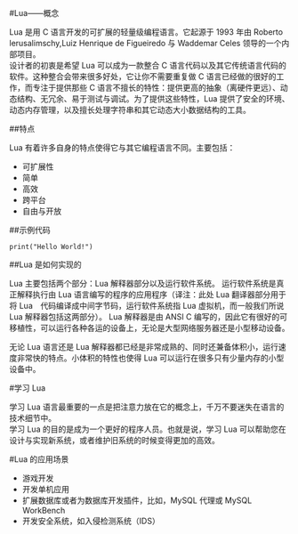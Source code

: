 #Lua——概念  

Lua 是用 C 语言开发的可扩展的轻量级编程语言。它起源于 1993 年由 Roberto lerusalimschy,Luiz Henrique de Figueiredo 与 Waddemar Celes 领导的一个内部项目。  
设计者的初衷是希望 Lua 可以成为一款整合 C 语言代码以及其它传统语言代码的软件。这种整合会带来很多好处，它让你不需要重复做 C 语言已经做的很好的工作，而专注于提供那些 C 语言不擅长的特性：提供更高的抽象（离硬件更远）、动态结构、无冗余、易于测试与调试。为了提供这些特性，Lua 提供了安全的环境、动态内存管理，以及擅长处理字符串和其它动态大小数据结构的工具。  

##特点  

Lua 有着许多自身的特点使得它与其它编程语言不同。主要包括：  
<ul>
<li>可扩展性</li>  
<li>简单</li>  
<li>高效</li>  
<li>跨平台</li>  
<li>自由与开放</li>  
</ul>  

##示例代码  

```
print("Hello World!")
```  

##Lua 是如何实现的  

Lua 主要包括两个部分：Lua 解释器部分以及运行软件系统。  运行软件系统是真正解释执行由 Lua 语言编写的程序的应用程序（译注：此处 Lua 翻译器部分用于将 Lua　代码编译成中间字节码，运行软件系统指 Lua 虚拟机，而一般我们所说 Lua 解释器包括这两部分）。 Lua 解释器是由 ANSI C 编写的，因此它有很好的可移植性，可以运行各种各运的设备上，无论是大型网络服务器还是小型移动设备。  

无论 Lua 语言还是 Lua 解释器都已经是非常成熟的、同时还兼备体积小，运行速度非常快的特点。小体积的特性也使得 Lua 可以运行在很多只有少量内存的小型设备中。

#学习 Lua  

学习 Lua 语言最重要的一点是把注意力放在它的概念上，千万不要迷失在语言的技术细节中。  
学习 Lua 的目的是成为一个更好的程序人员。也就是说，学习 Lua 可以帮助您在设计与实现新系统，或者维护旧系统的时候变得更加的高效。  

#Lua 的应用场景  

<ul>
<li>游戏开发</li>  
<li>开发单机应用</li>  
<li>扩展数据库或者为数据库开发插件，比如，MySQL 代理或 MySQL WorkBench</li>  
<li>开发安全系统，如入侵检测系统（IDS）</li>  
</ul>  

